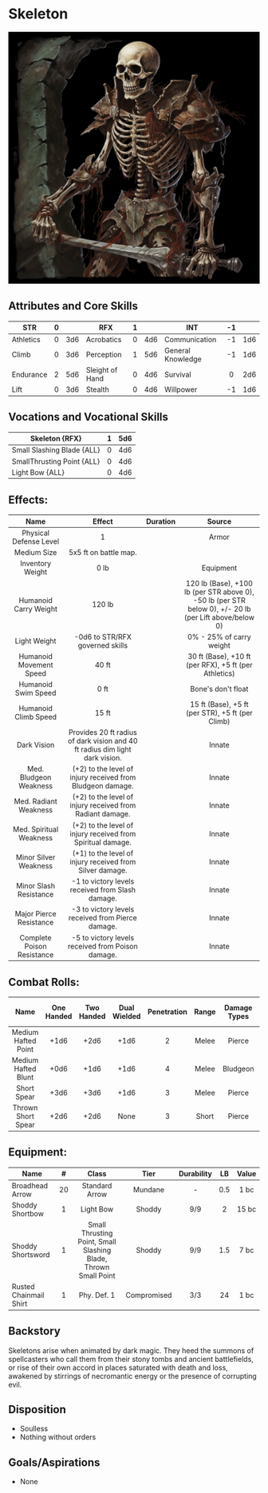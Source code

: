 # Skeleton

![img](Skeleton.png)

## Attributes and Core Skills

| STR       | 0 |    | RFX             | 1 |    | INT               | -1 |    |
| --------- | :-: | :-: | --------------- | :-: | :-: | ----------------- | :-: | :-: |
| Athletics | 0 | 3d6 | Acrobatics      | 0 | 4d6 | Communication     | -1 | 1d6 |
| Climb     | 0 | 3d6 | Perception      | 1 | 5d6 | General Knowledge | -1 | 1d6 |
| Endurance | 2 | 5d6 | Sleight of Hand | 0 | 4d6 | Survival          | 0 | 2d6 |
| Lift      | 0 | 3d6 | Stealth         | 0 | 4d6 | Willpower         | -1 | 1d6 |

## Vocations and Vocational Skills

| Skeleton {RFX}              | 1 | 5d6 |
| --------------------------- | :-: | :-: |
| Small Slashing Blade {ALL}  | 0 | 4d6 |
| SmallThrusting Point {ALL} | 0 | 4d6 |
| Light Bow {ALL}             | 0 | 4d6 |

## Effects:

|            Name            |                                    Effect                                    | Duration |                                                    Source                                                    |
| :------------------------: | :--------------------------------------------------------------------------: | :------: | :----------------------------------------------------------------------------------------------------------: |
|   Physical Defense Level   |                                      1                                      |          |                                                    Armor                                                    |
|        Medium Size        |                            5x5 ft on battle map.                            |          |                                                                                                              |
|      Inventory Weight      |                                    0 lb                                    |          |                                                  Equipment                                                  |
|   Humanoid Carry Weight   |                                    120 lb                                    |          | 120 lb (Base), +100 lb (per STR above 0),<br />-50 lb (per STR below 0), +/- 20 lb (per Lift above/below 0) |
|        Light Weight        |                       -0d6 to STR/RFX governed skills                       |          |                                           0% - 25% of carry weight                                           |
|  Humanoid Movement Speed  |                                    40 ft                                    |          |                            30 ft (Base), +10 ft (per RFX), +5 ft (per Athletics)                            |
|    Humanoid Swim Speed    |                                     0 ft                                     |          |                                              Bone's don't float                                              |
|    Humanoid Climb Speed    |                                    15 ft                                    |          |                               15 ft (Base), +5 ft (per STR), +5 ft (per Climb)                               |
|        Dark Vision        | Provides 20 ft radius of dark vision and 40 ft radius dim light dark vision. |          |                                                    Innate                                                    |
|   Med. Bludgeon Weakness   |          (+2) to the level of injury received from Bludgeon damage.          |          |                                                    Innate                                                    |
|   Med. Radiant Weakness   |          (+2) to the level of injury received from Radiant damage.          |          |                                                    Innate                                                    |
|  Med. Spiritual Weakness  |         (+2) to the level of injury received from Spiritual damage.         |          |                                                    Innate                                                    |
|   Minor Silver Weakness   |           (+1) to the level of injury received from Silver damage.           |          |                                                    Innate                                                    |
|   Minor Slash Resistance   |               -1 to victory levels received from Slash damage.               |          |                                                    Innate                                                    |
|  Major Pierce Resistance  |              -3 to victory levels received from Pierce damage.              |          |                                                    Innate                                                    |
| Complete Poison Resistance |              -5 to victory levels received from Poison damage.              |          |                                                    Innate                                                    |

## Combat Rolls:

|        Name        | One<br />Handed | Two<br />Handed | Dual<br />Wielded | Penetration | Range | Damage<br />Types | Engageable<br />Opponents | Area Of<br />Effect | Resource<br />Class |
| :-----------------: | :-------------: | :-------------: | :---------------: | :---------: | :---: | :---------------: | :-----------------------: | :-----------------: | :-----------------: |
| Medium Hafted Point |      +1d6      |      +2d6      |       +1d6       |      2      | Melee |      Pierce      |           Rapid           |        None        |        None        |
| Medium Hafted Blunt |      +0d6      |      +1d6      |       +1d6       |      4      | Melee |     Bludgeon     |           Rapid           |        None        |        None        |
|     Short Spear     |      +3d6      |      +3d6      |       +1d6       |      3      | Melee |      Pierce      |        Spear Rapid        |        None        |        None        |
| Thrown Short Spear |      +2d6      |      +2d6      |       None       |      3      | Short |      Pierce      |         Standard         |        None        |        None        |

## Equipment:

| Name                   | # |                              Class                              |    Tier    | Durability | LB | Value |
| ---------------------- | :-: | :-------------------------------------------------------------: | :---------: | :--------: | :-: | :---: |
| Broadhead Arrow        | 20 |                         Standard Arrow                         |   Mundane   |     -     | 0.5 | 1 bc |
| Shoddy Shortbow        | 1 |                            Light Bow                            |   Shoddy   |    9/9    |  2  | 15 bc |
| Shoddy Shortsword      | 1 | Small Thrusting Point, Small Slashing Blade, Thrown Small Point |   Shoddy   |    9/9    | 1.5 | 7 bc |
| Rusted Chainmail Shirt | 1 |                           Phy. Def. 1                           | Compromised |    3/3    | 24 | 1 bc |

## Backstory

Skeletons arise when animated by dark magic. They heed the summons of spellcasters who call them from their stony tombs and ancient battlefields, or rise of their own accord in places saturated with death and loss, awakened by stirrings of necromantic energy or the presence of corrupting evil.

## Disposition

- Soulless
- Nothing without orders

## Goals/Aspirations

- None
